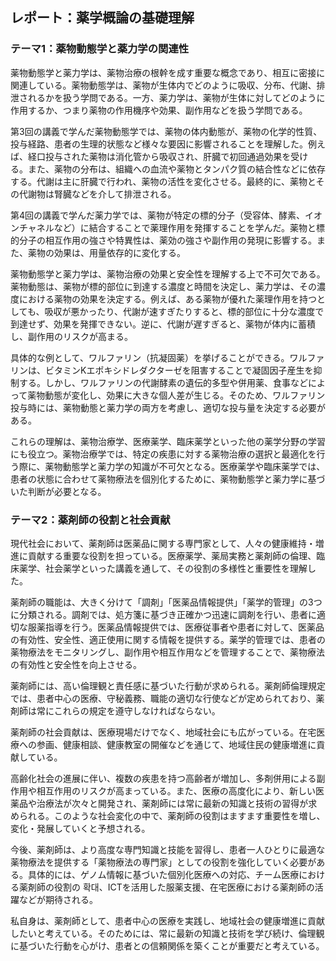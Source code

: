 ## レポート：薬学概論の基礎理解

### テーマ1：薬物動態学と薬力学の関連性

薬物動態学と薬力学は、薬物治療の根幹を成す重要な概念であり、相互に密接に関連している。薬物動態学は、薬物が生体内でどのように吸収、分布、代謝、排泄されるかを扱う学問である。一方、薬力学は、薬物が生体に対してどのように作用するか、つまり薬物の作用機序や効果、副作用などを扱う学問である。

第3回の講義で学んだ薬物動態学では、薬物の体内動態が、薬物の化学的性質、投与経路、患者の生理的状態など様々な要因に影響されることを理解した。例えば、経口投与された薬物は消化管から吸収され、肝臓で初回通過効果を受ける。また、薬物の分布は、組織への血流や薬物とタンパク質の結合性などに依存する。代謝は主に肝臓で行われ、薬物の活性を変化させる。最終的に、薬物とその代謝物は腎臓などを介して排泄される。

第4回の講義で学んだ薬力学では、薬物が特定の標的分子（受容体、酵素、イオンチャネルなど）に結合することで薬理作用を発揮することを学んだ。薬物と標的分子の相互作用の強さや特異性は、薬効の強さや副作用の発現に影響する。また、薬物の効果は、用量依存的に変化する。

薬物動態学と薬力学は、薬物治療の効果と安全性を理解する上で不可欠である。薬物動態は、薬物が標的部位に到達する濃度と時間を決定し、薬力学は、その濃度における薬物の効果を決定する。例えば、ある薬物が優れた薬理作用を持つとしても、吸収が悪かったり、代謝が速すぎたりすると、標的部位に十分な濃度で到達せず、効果を発揮できない。逆に、代謝が遅すぎると、薬物が体内に蓄積し、副作用のリスクが高まる。

具体的な例として、ワルファリン（抗凝固薬）を挙げることができる。ワルファリンは、ビタミンKエポキシドレダクターゼを阻害することで凝固因子産生を抑制する。しかし、ワルファリンの代謝酵素の遺伝的多型や併用薬、食事などによって薬物動態が変化し、効果に大きな個人差が生じる。そのため、ワルファリン投与時には、薬物動態と薬力学の両方を考慮し、適切な投与量を決定する必要がある。

これらの理解は、薬物治療学、医療薬学、臨床薬学といった他の薬学分野の学習にも役立つ。薬物治療学では、特定の疾患に対する薬物治療の選択と最適化を行う際に、薬物動態学と薬力学の知識が不可欠となる。医療薬学や臨床薬学では、患者の状態に合わせて薬物療法を個別化するために、薬物動態学と薬力学に基づいた判断が必要となる。


### テーマ2：薬剤師の役割と社会貢献

現代社会において、薬剤師は医薬品に関する専門家として、人々の健康維持・増進に貢献する重要な役割を担っている。医療薬学、薬局実務と薬剤師の倫理、臨床薬学、社会薬学といった講義を通して、その役割の多様性と重要性を理解した。

薬剤師の職能は、大きく分けて「調剤」「医薬品情報提供」「薬学的管理」の3つに分類される。調剤では、処方箋に基づき正確かつ迅速に調剤を行い、患者に適切な服薬指導を行う。医薬品情報提供では、医療従事者や患者に対して、医薬品の有効性、安全性、適正使用に関する情報を提供する。薬学的管理では、患者の薬物療法をモニタリングし、副作用や相互作用などを管理することで、薬物療法の有効性と安全性を向上させる。

薬剤師には、高い倫理観と責任感に基づいた行動が求められる。薬剤師倫理規定では、患者中心の医療、守秘義務、職能の適切な行使などが定められており、薬剤師は常にこれらの規定を遵守しなければならない。

薬剤師の社会貢献は、医療現場だけでなく、地域社会にも広がっている。在宅医療への参画、健康相談、健康教室の開催などを通じて、地域住民の健康増進に貢献している。

高齢化社会の進展に伴い、複数の疾患を持つ高齢者が増加し、多剤併用による副作用や相互作用のリスクが高まっている。また、医療の高度化により、新しい医薬品や治療法が次々と開発され、薬剤師には常に最新の知識と技術の習得が求められる。このような社会変化の中で、薬剤師の役割はますます重要性を増し、変化・発展していくと予想される。

今後、薬剤師は、より高度な専門知識と技能を習得し、患者一人ひとりに最適な薬物療法を提供する「薬物療法の専門家」としての役割を強化していく必要がある。具体的には、ゲノム情報に基づいた個別化医療への対応、チーム医療における薬剤師の役割の 확대、ICTを活用した服薬支援、在宅医療における薬剤師の活躍などが期待される。

私自身は、薬剤師として、患者中心の医療を実践し、地域社会の健康増進に貢献したいと考えている。そのためには、常に最新の知識と技術を学び続け、倫理観に基づいた行動を心がけ、患者との信頼関係を築くことが重要だと考えている。
